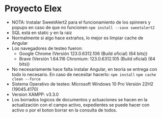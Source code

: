 # Proyecto Elex
- NOTA: Instalar SweetAlert2 para el funcionamiento de los spinners y popups en caso de que no funcionen
```npm install --save sweetalert2```
- SQL está en static y en la raiz
- Normalmente si algo hace extraños, lo mejor es limpiar cache de Angular
- Los navegadores de testeo fueron:
  - Google Chrome (Versión 123.0.6312.106 (Build oficial) (64 bits))
  - Brave (Versión 1.64.116 Chromium: 123.0.6312.105 (Build oficial) (64 bits))
- No necesariamente hace falta instalar Angular, en teoria se entrega con todo lo necesario. En caso de necesitar hacerlo:
```npm install```
```npm cache clean --force```
- Sistema Operativo de testeo: Microsoft Windows 10 Pro Versión 22H2 (19045.4170)
- Version XAMPP: v3.3.0
- Los borrados logicos de documentos y actuaciones se hacen en la actualización con el campo activo, expedientes se puede hacer con activo o por el boton borrar en la consulta de todos.